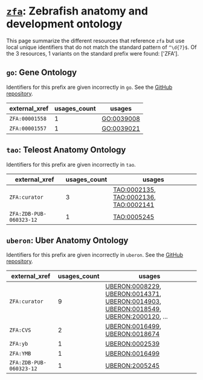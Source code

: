 # [`zfa`](https://bioregistry.io/zfa): Zebrafish anatomy and development ontology

This page summarize the different resources that reference `zfa`
but use local unique identifiers that do not match the standard pattern of
`^\d{7}$`. Of the 3 resources,
1 variants on the standard prefix were found: ['ZFA'].

## `go`: Gene Ontology

Identifiers for this prefix are given incorrectly in `go`. See the [GitHub repository](https://github.com/geneontology/go-ontology).

| external_xref   |   usages_count | usages                                                  |
|-----------------|----------------|---------------------------------------------------------|
| `ZFA:00001558`  |              1 | [GO:0039008](http://purl.obolibrary.org/obo/GO_0039008) |
| `ZFA:00001557`  |              1 | [GO:0039021](http://purl.obolibrary.org/obo/GO_0039021) |

## `tao`: Teleost Anatomy Ontology

Identifiers for this prefix are given incorrectly in `tao`.

| external_xref           |   usages_count | usages                                                                                                                                                                          |
|-------------------------|----------------|---------------------------------------------------------------------------------------------------------------------------------------------------------------------------------|
| `ZFA:curator`           |              3 | [TAO:0002135](http://purl.obolibrary.org/obo/TAO_0002135), [TAO:0002136](http://purl.obolibrary.org/obo/TAO_0002136), [TAO:0002141](http://purl.obolibrary.org/obo/TAO_0002141) |
| `ZFA:ZDB-PUB-060323-12` |              1 | [TAO:0005245](http://purl.obolibrary.org/obo/TAO_0005245)                                                                                                                       |

## `uberon`: Uber Anatomy Ontology

Identifiers for this prefix are given incorrectly in `uberon`. See the [GitHub repository](https://github.com/obophenotype/uberon).

| external_xref           |   usages_count | usages                                                                                                                                                                                                                                                                                                                                   |
|-------------------------|----------------|------------------------------------------------------------------------------------------------------------------------------------------------------------------------------------------------------------------------------------------------------------------------------------------------------------------------------------------|
| `ZFA:curator`           |              9 | [UBERON:0008229](http://purl.obolibrary.org/obo/UBERON_0008229), [UBERON:0014371](http://purl.obolibrary.org/obo/UBERON_0014371), [UBERON:0014903](http://purl.obolibrary.org/obo/UBERON_0014903), [UBERON:0018549](http://purl.obolibrary.org/obo/UBERON_0018549), [UBERON:2000120](http://purl.obolibrary.org/obo/UBERON_2000120), ... |
| `ZFA:CVS`               |              2 | [UBERON:0016499](http://purl.obolibrary.org/obo/UBERON_0016499), [UBERON:0018674](http://purl.obolibrary.org/obo/UBERON_0018674)                                                                                                                                                                                                         |
| `ZFA:yb`                |              1 | [UBERON:0002539](http://purl.obolibrary.org/obo/UBERON_0002539)                                                                                                                                                                                                                                                                          |
| `ZFA:YMB`               |              1 | [UBERON:0016499](http://purl.obolibrary.org/obo/UBERON_0016499)                                                                                                                                                                                                                                                                          |
| `ZFA:ZDB-PUB-060323-12` |              1 | [UBERON:2005245](http://purl.obolibrary.org/obo/UBERON_2005245)                                                                                                                                                                                                                                                                          |

